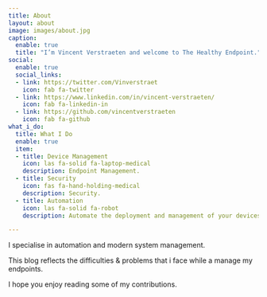 ```yaml
---
title: About
layout: about
image: images/about.jpg
caption:
  enable: true
  title: "I’m Vincent Verstraeten and welcome to The Healthy Endpoint."
social:
  enable: true
  social_links:
  - link: https://twitter.com/Vinverstraet
    icon: fab fa-twitter
  - link: https://www.linkedin.com/in/vincent-verstraeten/
    icon: fab fa-linkedin-in
  - link: https://github.com/vincentverstraeten
    icon: fab fa-github
what_i_do:
  title: What I Do
  enable: true
  item:
  - title: Device Management
    icon: las fa-solid fa-laptop-medical
    description: Endpoint Management.
  - title: Security
    icon: fas fa-hand-holding-medical
    description: Security.
  - title: Automation
    icon: las fa-solid fa-robot
    description: Automate the deployment and management of your devices.

---
```

I specialise in automation and modern system management. 

This blog reflects the difficulties & problems that i face while a manage my endpoints.

I hope you enjoy reading some of my contributions.